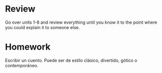 # Review

Go over units 1-8 and review everything until you know it to the point where you could explain it to someone else.

# Homework

Escribir un cuento. Puede ser de estilo clásico, divertido, gótico o contemporáneo.